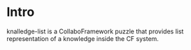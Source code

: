 # Intro

knalledge-list is a CollaboFramework puzzle that provides list representation of a knowledge inside the CF system.
